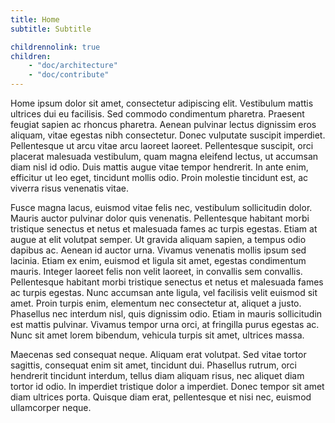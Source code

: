 ```yaml
---
title: Home
subtitle: Subtitle

childrennolink: true
children:
    - "doc/architecture"
    - "doc/contribute"
---
```


Home ipsum dolor sit amet, consectetur adipiscing elit. Vestibulum mattis ultrices dui eu facilisis. Sed commodo condimentum pharetra. Praesent feugiat sapien ac rhoncus pharetra. Aenean pulvinar lectus dignissim eros aliquam, vitae egestas nibh consectetur. Donec vulputate suscipit imperdiet. Pellentesque ut arcu vitae arcu laoreet laoreet. Pellentesque suscipit, orci placerat malesuada vestibulum, quam magna eleifend lectus, ut accumsan diam nisl id odio. Duis mattis augue vitae tempor hendrerit. In ante enim, efficitur ut leo eget, tincidunt mollis odio. Proin molestie tincidunt est, ac viverra risus venenatis vitae.

Fusce magna lacus, euismod vitae felis nec, vestibulum sollicitudin dolor. Mauris auctor pulvinar dolor quis venenatis. Pellentesque habitant morbi tristique senectus et netus et malesuada fames ac turpis egestas. Etiam at augue at elit volutpat semper. Ut gravida aliquam sapien, a tempus odio dapibus ac. Aenean id auctor urna. Vivamus venenatis mollis ipsum sed lacinia. Etiam ex enim, euismod et ligula sit amet, egestas condimentum mauris. Integer laoreet felis non velit laoreet, in convallis sem convallis. Pellentesque habitant morbi tristique senectus et netus et malesuada fames ac turpis egestas. Nunc accumsan ante ligula, vel facilisis velit euismod sit amet. Proin turpis enim, elementum nec consectetur at, aliquet a justo. Phasellus nec interdum nisl, quis dignissim odio. Etiam in mauris sollicitudin est mattis pulvinar. Vivamus tempor urna orci, at fringilla purus egestas ac. Nunc sit amet lorem bibendum, vehicula turpis sit amet, ultrices massa.

Maecenas sed consequat neque. Aliquam erat volutpat. Sed vitae tortor sagittis, consequat enim sit amet, tincidunt dui. Phasellus rutrum, orci hendrerit tincidunt interdum, tellus diam aliquam risus, nec aliquet diam tortor id odio. In imperdiet tristique dolor a imperdiet. Donec tempor sit amet diam ultrices porta. Quisque diam erat, pellentesque et nisi nec, euismod ullamcorper neque.